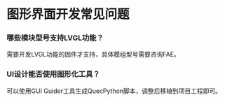 # 图形界面开发常见问题

### **哪些模块型号支持LVGL功能？**

需要开发LVGL功能的固件才支持，具体模组型号需要咨询FAE。

### **UI设计能否使用图形化工具？**

可以使用GUI Guider工具生成QuecPython脚本，调整后移植到项目工程即可。
